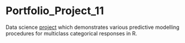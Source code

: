 # Portfolio_Project_11
Data science [project](https://johnpaulinepineda.github.io/Portfolio_Project_11/) which demonstrates various predictive modelling procedures for multiclass categorical responses in R.
